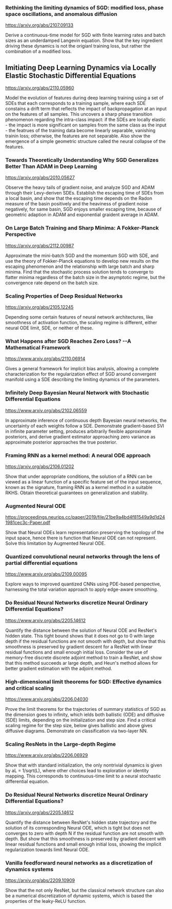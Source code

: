 ### Rethinking the limiting dynamics of SGD: modified loss, phase space oscillations, and anomalous diffusion

<https://arxiv.org/abs/2107.09133>

Derive a continuous-time model for SGD with finite learning rates and batch sizes as an underdamped Langevin equation. Show that the key ingredient driving these dynamics is not the origianl training loss, but rather the combination of a modified loss.

## Imitiating Deep Learning Dynamics via Locally Elastic Stochastic Differential Equations

<https://arxiv.org/abs/2110.05960>

Model the evolution of features during deep learning training using a set of SDEs that each corresponds to a training sample, where each SDE constains a drift term that reflects the impact of backpropagation at an input on the features of all samples. This uncovers a sharp phase transition phenomenon regarding the intra-class impact: if the SDEs are locally elastic - the impact is more significant on samples from the same class as the input - the featrues of the training data become linearly separable, vanishing trainin loss; otherwise, the features are not separable. Also show the emergence of a simple geometric structure called the neural collapse of the features.

### Towards Theoretically Understanding Why SGD Generalizes Better Than ADAM in Deep Learning

<https://arxiv.org/abs/2010.05627>

Observe the heavy tails of gradient noise, and analyze SGD and ADAM through their Levy-deriven SDEs. Establish the escaping time of SDEs from a local basin, and show that the escaping time depends on the Radon measure of the basin positively and the heaviness of gradient noise negatively, for same basin, SGD enjoys smaller escaping time, because of geometric adaption in ADAM and exponential graident average in ADAM.

### On Large Batch Training and Sharp Minima: A Fokker-Planck Perspective

<https://arxiv.org/abs/2112.00987>

Approximate the mini-batch SGD and the momentum SGD with SDE, and use the theory of Fokker-Planck equations to develop new results on the escaping phenomenon and the relationship with large batch and sharp minima. Find that the stochastic process solution tends to converge to flatter minima regardless of the batch size in the asymptotic regime, but the convergence rate depend on the batch size.

### Scaling Properties of Deep Residual Networks

<https://arxiv.org/abs/2105.12245>

Depending some certain features of neural network architectures, like smoothness of activation function, the scaling regime is different, either neural ODE limit, SDE, or neither of these.

### What Happens after SGD Reaches Zero Loss? --A Mathematical Framework

<https://www.arxiv.org/abs/2110.06914>

Gives a general framework for implicit bias analysis, allowing a complete characterization for the regularization effect of SGD around convergent manifold using a SDE describing the limiting dynamics of the parameters.

### Infinitely Deep Bayesian Neural Network with Stochastic Differential Equations

<https://www.arxiv.org/abs/2102.06559>

In approximate inference of continuous depth Bayesian neural networks, the uncertainty of each weights follow a SDE. Demonstrate gradient-based SVI in infinite parameter setting, produces arbitrarily flexible approximate posteriors, and derive gradient estimator approaching zero variance as approximate posterior approaches the true posterior.

### Framing RNN as a kernel method: A neural ODE approach

<https://arxiv.org/abs/2106.01202>

Show that under appropriate conditions, the solution of a RNN can be viewed as a linear function of a specific feature set of the input sequence, known as the signature, framing RNN as a kernel method in a suitable RKHS. Obtain theoretical guarantees on generalization and stability.

### Augmented Neural ODE

<https://proceedings.neurips.cc/paper/2019/file/21be9a4bd4f81549a9d1d241981cec3c-Paper.pdf>

Show that Neural ODEs learn representation preserving the topology of the input space, hence there is function that Neural ODE can not represent. Solve this limitation by Augmented Neural ODE.

### Quantized convolutional neural networks through the lens of partial differential equations

<https://www.arxiv.org/abs/2109.00095>

Explore ways to improved quantized CNNs using PDE-based perspective, harnessing the total variation approach to apply edge-aware smoothing.

### Do Residual Neural Networks discretize Neural Ordinary Differential Equations?

<https://www.arxiv.org/abs/2205.14612>

Quantify the distance between the solution of Neural ODE and ResNet's hidden state. This tight bound shows that it does not go to 0 with large depth if the residual functions are not smooth with depth, but show that this smoothness is preserved by gradient descent for a ResNet with linear residual functions and small enough initial loss. Consider the use of memory-free discrete discrete adjoint method to train a ResNet, and show that this method succeeds ar large depth, and Heun's method allows for better gradient estimation with the adjoint method.

### High-dimensional limit theorems for SGD: Effective dynamics and critical scaling

<https://www.arxiv.org/abs/2206.04030>

Prove the limit theorems for the trajectories of summary statistics of SGD as the dimension goes to infinity, which ields both ballistic (ODE) and diffusive (SDE) limits, depending on the initialization and step size. Find a critical scaling regime for the step size, below gives ballistic and above gives diffusive diagrams. Demonstrate on classification via two-layer NN.

### Scaling ResNets in the Large-depth Regime

<https://www.arxiv.org/abs/2206.06929>

Show that with standard initialization, the only nontrivial dynamics is given by aL = 1/sqrt(L), where other choices lead to exploration or identity mapping. This corresponds to continuous-time limit to a neural stochastic differential equation.

### Do Residual Neural Networks discretize Neural Ordinary Differential Equations?

<https://arxiv.org/abs/2205.14612>

Quantify the distance between ResNet's hidden state trajectory and the solution of its corresponding Neural ODE, which is tight but does not converges to zero with depth N if the residual function are not smooth with depth. But show that this smoothness is preserved by gradient descent with linear residual functions and small enough initial loss, showing the implicit regularization towards limit Neural ODE.

### Vanilla feedforward neural networks as a discretization of dynamics systems

<https://arxiv.org/abs/2209.10909>

Show that the not only ResNet, but the classical network structure can also be a numerical discretization of dynamic systems, which is based the properties of the leaky-ReLU function.